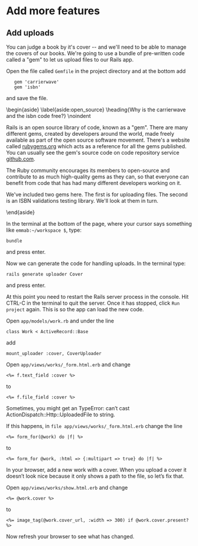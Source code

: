 # Add more features

## Add  uploads


You can judge a book by it's cover -- and we'll need to be able to manage the covers of our books. We're going to use a bundle of pre-written code called a "gem" to let us upload files to our Rails app.

Open the file called `Gemfile` in the project directory and at the bottom add

```
   gem 'carrierwave'
   gem 'isbn'
```

and save the file.

\begin{aside}
\label{aside:open_source}
\heading{Why is the carrierwave and the isbn code free?}
\noindent

Rails is an open source library of code, known as a "gem". There are many different gems, created by developers around the world, made freely available as part of the open source software movement. There's a website called [rubygems.org](https://rubygems.org/) which acts as a reference for all the gems published. You can usually see the gem's source code on code repository service [github.com](http://github.com).

The Ruby community encourages its members to open-source and contribute to as much high-quality gems as they can, so that everyone can benefit from code that has had many different developers working on it.

We've included two gems here. The first is for uploading files. The second is an ISBN validations testing library. We'll look at them  in turn.

\end{aside}


In the terminal at the bottom of the page, where your cursor says something like `emmab:~/workspace $`, type:

```
bundle
```
and press enter.

Now we can generate the code for handling uploads. In the terminal type:

```
rails generate uploader Cover
```
and press enter.

At this point you need to restart the Rails server process in the console. Hit CTRL-C in the terminal to quit the server. Once it has stopped, click `Run project` again. This is so the app can load the new code.

Open `app/models/work.rb` and under the line

```
class Work < ActiveRecord::Base
```

add

```
mount_uploader :cover, CoverUploader
```

Open `app/views/works/_form.html.erb` and change

```
<%= f.text_field :cover %>
```

to

```
<%= f.file_field :cover %>
```

Sometimes, you might get an TypeError: can’t cast ActionDispatch::Http::UploadedFile to string.

If this happens, in `file app/views/works/_form.html.erb` change the line

```
<%= form_for(@work) do |f| %>
```

to

```
<%= form_for @work, :html => {:multipart => true} do |f| %>
```

In your browser, add a new work with a cover. When you upload a cover it doesn’t look nice because it only shows a path to the file, so let’s fix that.

Open `app/views/works/show.html.erb` and change

```
<%= @work.cover %>
```

to

```
<%= image_tag(@work.cover_url, :width => 300) if @work.cover.present? %>
```

Now refresh your browser to see what has changed.
